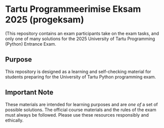 # Tartu Programmeerimise Eksam 2025 (progeksam)

(This repository contains an exam participants take on the exam tasks, and only one of many solutions for the 2025 University of Tartu Programming (Python) Entrance Exam.

## Purpose

This repository is designed as a learning and self-checking material for students preparing for the University of Tartu Python programming exam.

## Important Note

These materials are intended for learning purposes and are *one of* a set of possible solutions. The official course materials and the rules of the exam must always be followed. Please use these resources responsibly and ethically.

